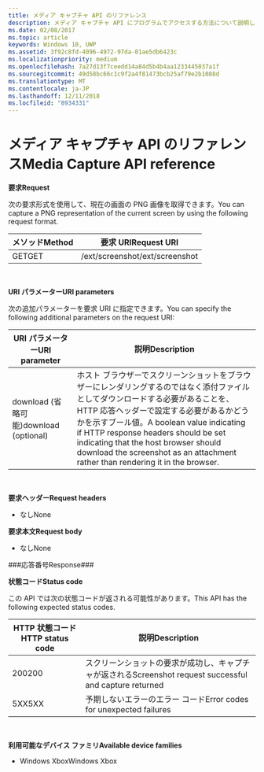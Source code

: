 ```yaml
---
title: メディア キャプチャ API のリファレンス
description: メディア キャプチャ API にプログラムでアクセスする方法について説明します。
ms.date: 02/08/2017
ms.topic: article
keywords: Windows 10, UWP
ms.assetid: 3f92c8fd-4096-4972-97da-01ae5db6423c
ms.localizationpriority: medium
ms.openlocfilehash: 7a27d13f7ceedd14a84d5b4b4aa1233445037a1f
ms.sourcegitcommit: 49d58bc66c1c9f2a4f81473bcb25af79e2b1088d
ms.translationtype: MT
ms.contentlocale: ja-JP
ms.lasthandoff: 12/11/2018
ms.locfileid: "8934331"
---
```

# <a name="media-capture-api-reference"></a><span data-ttu-id="3cd02-104">メディア キャプチャ API のリファレンス</span><span class="sxs-lookup"><span data-stu-id="3cd02-104">Media Capture API reference</span></span> #

**<span data-ttu-id="3cd02-105">要求</span><span class="sxs-lookup"><span data-stu-id="3cd02-105">Request</span></span>**

<span data-ttu-id="3cd02-106">次の要求形式を使用して、現在の画面の PNG 画像を取得できます。</span><span class="sxs-lookup"><span data-stu-id="3cd02-106">You can capture a PNG representation of the current screen by using the following request format.</span></span>

| <span data-ttu-id="3cd02-107">メソッド</span><span class="sxs-lookup"><span data-stu-id="3cd02-107">Method</span></span>        | <span data-ttu-id="3cd02-108">要求 URI</span><span class="sxs-lookup"><span data-stu-id="3cd02-108">Request URI</span></span>     | 
| ------------- |-----------------|
| <span data-ttu-id="3cd02-109">GET</span><span class="sxs-lookup"><span data-stu-id="3cd02-109">GET</span></span>           | <span data-ttu-id="3cd02-110">/ext/screenshot</span><span class="sxs-lookup"><span data-stu-id="3cd02-110">/ext/screenshot</span></span> |
<br>

**<span data-ttu-id="3cd02-111">URI パラメーター</span><span class="sxs-lookup"><span data-stu-id="3cd02-111">URI parameters</span></span>**

<span data-ttu-id="3cd02-112">次の追加パラメーターを要求 URI に指定できます。</span><span class="sxs-lookup"><span data-stu-id="3cd02-112">You can specify the following additional parameters on the request URI:</span></span>


| <span data-ttu-id="3cd02-113">URI パラメーター</span><span class="sxs-lookup"><span data-stu-id="3cd02-113">URI parameter</span></span>      | <span data-ttu-id="3cd02-114">説明</span><span class="sxs-lookup"><span data-stu-id="3cd02-114">Description</span></span>     | 
| ------------------ |-----------------|
| <span data-ttu-id="3cd02-115">download (省略可能)</span><span class="sxs-lookup"><span data-stu-id="3cd02-115">download (optional)</span></span>| <span data-ttu-id="3cd02-116">ホスト ブラウザーでスクリーンショットをブラウザーにレンダリングするのではなく添付ファイルとしてダウンロードする必要があることを、HTTP 応答ヘッダーで設定する必要があるかどうかを示すブール値。</span><span class="sxs-lookup"><span data-stu-id="3cd02-116">A boolean value indicating if HTTP response headers should be set indicating that the host browser should download the screenshot as an attachment rather than rendering it in the browser.</span></span>  |
<br>

**<span data-ttu-id="3cd02-117">要求ヘッダー</span><span class="sxs-lookup"><span data-stu-id="3cd02-117">Request headers</span></span>**

* <span data-ttu-id="3cd02-118">なし</span><span class="sxs-lookup"><span data-stu-id="3cd02-118">None</span></span>

**<span data-ttu-id="3cd02-119">要求本文</span><span class="sxs-lookup"><span data-stu-id="3cd02-119">Request body</span></span>**

* <span data-ttu-id="3cd02-120">なし</span><span class="sxs-lookup"><span data-stu-id="3cd02-120">None</span></span>

###<a name="response"></a><span data-ttu-id="3cd02-121">応答番号</span><span class="sxs-lookup"><span data-stu-id="3cd02-121">Response###</span></span>

**<span data-ttu-id="3cd02-122">状態コード</span><span class="sxs-lookup"><span data-stu-id="3cd02-122">Status code</span></span>**

<span data-ttu-id="3cd02-123">この API では次の状態コードが返される可能性があります。</span><span class="sxs-lookup"><span data-stu-id="3cd02-123">This API has the following expected status codes.</span></span>

| <span data-ttu-id="3cd02-124">HTTP 状態コード</span><span class="sxs-lookup"><span data-stu-id="3cd02-124">HTTP status code</span></span>   | <span data-ttu-id="3cd02-125">説明</span><span class="sxs-lookup"><span data-stu-id="3cd02-125">Description</span></span>     | 
| ------------------ |-----------------|
| <span data-ttu-id="3cd02-126">200</span><span class="sxs-lookup"><span data-stu-id="3cd02-126">200</span></span>                | <span data-ttu-id="3cd02-127">スクリーンショットの要求が成功し、キャプチャが返される</span><span class="sxs-lookup"><span data-stu-id="3cd02-127">Screenshot request successful and capture returned</span></span> |
| <span data-ttu-id="3cd02-128">5XX</span><span class="sxs-lookup"><span data-stu-id="3cd02-128">5XX</span></span>                | <span data-ttu-id="3cd02-129">予期しないエラーのエラー コード</span><span class="sxs-lookup"><span data-stu-id="3cd02-129">Error codes for unexpected failures</span></span> |
<br>

**<span data-ttu-id="3cd02-130">利用可能なデバイス ファミリ</span><span class="sxs-lookup"><span data-stu-id="3cd02-130">Available device families</span></span>**

* <span data-ttu-id="3cd02-131">Windows Xbox</span><span class="sxs-lookup"><span data-stu-id="3cd02-131">Windows Xbox</span></span>

